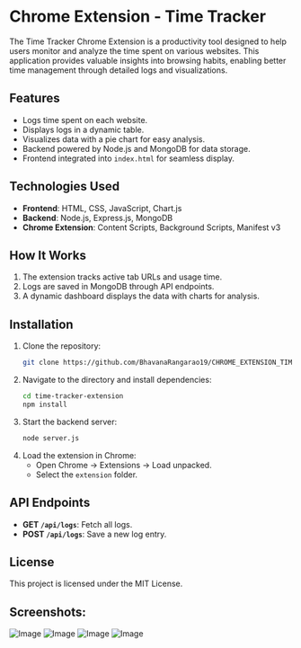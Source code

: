

# Chrome Extension - Time Tracker  

The Time Tracker Chrome Extension is a productivity tool designed to help users monitor and analyze the time spent on various websites. This application provides valuable insights into browsing habits, enabling better time management through detailed logs and visualizations.

## Features  
- Logs time spent on each website.  
- Displays logs in a dynamic table.  
- Visualizes data with a pie chart for easy analysis.  
- Backend powered by Node.js and MongoDB for data storage.  
- Frontend integrated into `index.html` for seamless display.  

## Technologies Used  
- **Frontend**: HTML, CSS, JavaScript, Chart.js  
- **Backend**: Node.js, Express.js, MongoDB  
- **Chrome Extension**: Content Scripts, Background Scripts, Manifest v3  

## How It Works  
1. The extension tracks active tab URLs and usage time.  
2. Logs are saved in MongoDB through API endpoints.  
3. A dynamic dashboard displays the data with charts for analysis.  

## Installation  
1. Clone the repository:  
   ```bash  
   git clone https://github.com/BhavanaRangarao19/CHROME_EXTENSION_TIME_TRACKER-4.git  
   ```  
2. Navigate to the directory and install dependencies:  
   ```bash  
   cd time-tracker-extension  
   npm install  
   ```  
3. Start the backend server:  
   ```bash  
   node server.js  
   ```  
4. Load the extension in Chrome:  
   - Open Chrome → Extensions → Load unpacked.  
   - Select the `extension` folder.  

## API Endpoints  
- **GET `/api/logs`**: Fetch all logs.  
- **POST `/api/logs`**: Save a new log entry.  

## License  
This project is licensed under the MIT License.  

## Screenshots:

![Image](https://github.com/user-attachments/assets/1d28f86b-40df-478e-a33a-f86a60f27710)
![Image](https://github.com/user-attachments/assets/ac9274fa-0180-4103-acbc-87559e4004a4)
![Image](https://github.com/user-attachments/assets/4716e4e9-bc93-4da2-afae-baa4d4b6ebc8)
![Image](https://github.com/user-attachments/assets/49ad4975-79f0-4415-8aff-09c544bed585)
